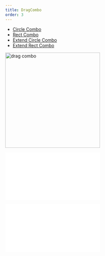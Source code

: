 ```yaml
---
title: DragCombo
order: 3
---
```


- [Circle Combo](/en/examples/interaction/combo/#circle)
- [Rect Combo](/en/examples/interaction/combo/#rect)
- [Extend Circle Combo](/en/examples/interaction/combo#cCircle)
- [Extend Rect Combo](/en/examples/interaction/combo/#cRect)

<img alt="drag combo" src="https://mdn.alipayobjects.com/huamei_qa8qxu/afts/img/A*JEWOTbFpm0kAAAAAAAAAAAAADmJ7AQ/original" height='300'/>

<embed src="../../common/BehaviorDrag.en.md"></embed>

<embed src="../../common/IG6GraphEvent.en.md"></embed>
